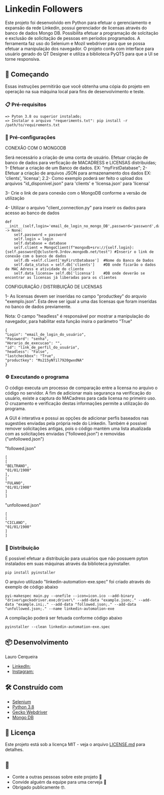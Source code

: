 # Linkedin Followers

Este projeto foi desenvolvido em Python para efetuar o gerenciamento e expansão da rede Linkedin, possui gerenciador de licensas através do banco de dados Mongo DB. Possibilita efetuar a programação de solcitação e exclusão de solicitação de pessoas em períodos programados. A ferramenta faz uso do Selenium e Mozil webdriver para que se possa efetuar a manipulação dos navegador.
O projeto conta com interface para usuário gerado do QT Designer e utiliza a biblioteca PyQT5 para que a UI se torne responsiva. 

## 🚀 Começando

Essas instruções permitirão que você obtenha uma cópia do projeto em operação na sua máquina local para fins de desenvolvimento e teste.

### 📋 Pré-requisitos

```
=> Pyton 3.8 ou superior instalado;
=> Instalar o arquivo "requeriments.txt": pip install -r /path/to/requirements.txt
```

### 🔧 Pré-configurações

CONEXÃO COM O MONGODB

Será necessário a criação de uma conta de usuário. Efetuar criação de banco de dados para verficação de MACADRESS e LICENSAS distribuidas;
1- Efetuar a criação de um Banco de dados. EX:  "myFirstDatabase";
2- Efetuar a criação de arquivos JSON para armazenamento dos dados EX: 'clients', 'licensa';
2.2- Como exemplo poderá ser feito o upload dos arquivos "id_disponível.json" para 'clients' e 'licensa.json' para 'licensa'


3- Crie o link de para conexão com o MongoDB conforme a versão de utilização

4- Utilizar o arquivo "client_connection.py" para inserir os dados para acesso ao banco de dados

```
def __init__(self,login='email_de_login_no_mongo_DB',password='password',database='myFirstDatabase') -> None:
    self.password = password
    self.login = login
    self.database = database
    self.client = MongoClient(f"mongodb+srv://{self.login}:{self.password}@cluster0.3rdov.mongodb.net/test") #Inserir o link de conexão com o banco de dados
    self.db =self.client['myFirstDatabase']  #Nome do Banco de Dados 
    self.data_status = self.db['clients']    #DB onde ficarão o dados de MAC Adress e atividade do cliente
    self.data_licensa= self.db['licensa']    #DB onde deverão se encontrar as licensas já liberadas para os clientes

```

CONFIGURAÇÃO / DISTRIBUIÇÃO DE LICENSAS 

1- As licensas devem ser inseridas  no campo "productkey" do arquvio "exemplo.json". Esta deve ser igual a uma das licensas que foram inseridas no banco de dados previamente. 

Nota: O campo "headless" é responsável por mostrar a manipulação do navegador, para habilitar esta função insira o parâmetro "True"


```
{
"Login": "email_de_login_do_usuário",
"Password": "senha",
"Horario_de_execucao": "",
"id": "link_de_perfil_do_usuário",
"headless": "False", 
"lastcheckbox": "True",
"productkey": "Ms215yNTil7920gwxdNA"
}

```

### ⚙️ Executando o programa

O código executa um processo de comparação entre a licensa no arquivo o código no servidor. A fim de adicionar mais segurança na verificação do usuário, existe a captura do MACadress para cada licensa no primeiro uso. O cruzamento e verificação destas informações permite a utilização do programa. 


A GUI é interativa e possui as opções de adicionar perfis baseados nas sugestões enviadas pela própria rede do Linkedin. Também é possivel remover solicitações antigas, pois o código mantém uma lista atualizada com as solicitações enviadas ("followed.json") e removidas ("unfollowed.json")

"followed.json"
```
[
[
"BELTRANO",
"01/01/1900"
],
[
"FULANO",
"01/01/1900"
]
]

```

"unfollowed.json"
```
[
[
"CICLANO",
"01/01/1900"
]
]

```
### 📨 Distribuição

É possivel efetuar a distribuição para usuários que não possuem pyton instalados em suas máquinas através da biblioteca pyinstaller. 

```
pip install pyinstaller 

```

O arquivo utilizado "linkedin-automation-exe.spec" foi criado através do exemplo de código abaixo

```
pyi-makespec main.py --onefile --icon=icon.ico --add-binary "driver\geckodriver.exe;driver\" --add-data "example.json;." --add-data "example.ini;." --add-data "followed.json;." --add-data "unfollowed.json;." --name linkedin-automation-exe

```

A compilação poderá ser fetuada conforme código abaixo

```
pyinstaller --clean linkedin-automation-exe.spec

```


## 📦 Desenvolvimento

Lauro Cerqueira
* [LinkedIn:](https://www.linkedin.com/in/lauro-cerqueira-70473568/)
* [Instagram:](laurorcerqueira)

## 🛠️ Construído com

* [Selenium](https://www.selenium.dev/documentation/webdriver/)
* [Python 3.8](https://www.python.org/downloads/release/python-380/)
* [Gecko Webdriver](https://github.com/mozilla/geckodriver/releases) 
* [Mongo DB](https://www.mongodb.com/)


## 📄 Licença

Este projeto está sob a licença MIT - veja o arquivo [LICENSE.md](https://github.com/usuario/projeto/licenca) para detalhes.

## 🎁 

* Conte a outras pessoas sobre este projeto 📢
* Convide alguém da equipe para uma cerveja 🍺 
* Obrigado publicamente 🤓.

